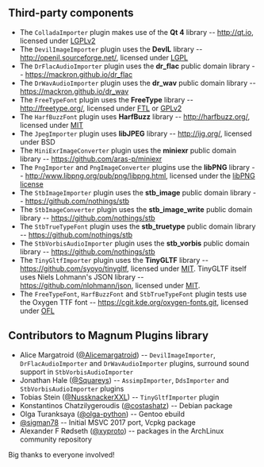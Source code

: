Third-party components
----------------------

-   The `ColladaImporter` plugin makes use of the **Qt 4** library --
    http://qt.io, licensed under [LGPLv2](http://www.gnu.org/licenses/lgpl-2.1.html)
-   The `DevilImageImporter` plugin uses the **DevIL** library --
    http://openil.sourceforge.net/, licensed under [LGPL](http://openil.sourceforge.net/lgpl.txt)
-   The `DrFlacAudioImporter` plugin uses the **dr_flac** public domain library
    -- https://mackron.github.io/dr_flac
-   The `DrWavAudioImporter` plugin uses the **dr_wav** public domain library
    -- https://mackron.github.io/dr_wav
-   The `FreeTypeFont` plugin uses the **FreeType** library -- http://freetype.org/,
    licensed under [FTL](http://git.savannah.gnu.org/cgit/freetype/freetype2.git/tree/docs/FTL.TXT)
    or [GPLv2](http://www.gnu.org/licenses/gpl-2.0.html)
-   The `HarfBuzzFont` plugin uses **HarfBuzz** library -- http://harfbuzz.org/,
    licensed under [MIT](https://raw.githubusercontent.com/behdad/harfbuzz/master/COPYING)
-   The `JpegImporter` plugin uses **libJPEG** library -- http://ijg.org/,
    licensed under BSD
-   The `MiniExrImageConverter` plugin uses the **miniexr** public domain
    library -- https://github.com/aras-p/miniexr
-   The `PngImporter` and `PngImageConverter` plugins use the **libPNG**
    library -- http://www.libpng.org/pub/png/libpng.html, licensed under the
    [libPNG license](http://libpng.org/pub/png/src/libpng-LICENSE.txt)
-   The `StbImageImporter` plugin uses the **stb_image** public domain library
    -- https://github.com/nothings/stb
-   The `StbImageConverter` plugin uses the **stb_image_write** public domain
    library -- https://github.com/nothings/stb
-   The `StbTrueTypeFont` plugin uses the **stb_truetype** public domain
    library -- https://github.com/nothings/stb
-   The `StbVorbisAudioImporter` plugin uses the **stb_vorbis** public domain
    library -- https://github.com/nothings/stb
-   The `TinyGltfImporter` plugin uses the **TinyGLTF** library --
    https://github.com/syoyo/tinygltf, licensed under
    [MIT](https://github.com/syoyo/tinygltf/blob/devel/LICENSE). TinyGLTF
    itself uses Niels Lohmann's JSON library -- https://github.com/nlohmann/json,
    licensed under [MIT](https://github.com/nlohmann/json/blob/develop/LICENSE.MIT).
-   The `FreeTypeFont`, `HarfBuzzFont` and `StbTrueTypeFont` plugin tests use
    the Oxygen TTF font -- https://cgit.kde.org/oxygen-fonts.git, licensed
    under [OFL](https://cgit.kde.org/oxygen-fonts.git/tree/COPYING-OFL)

Contributors to Magnum Plugins library
--------------------------------------

-   Alice Margatroid ([@Alicemargatroid](https://github.com/Alicemargatroid))
    -- `DevilImageImporter`, `DrFlacAudioImporter` and `DrWavAudioImporter`
    plugins, surround sound support in `StbVorbisAudioImporter`
-   Jonathan Hale ([@Squareys](https://github.com/Squareys)) --
    `AssimpImporter`, `DdsImporter` and `StbVorbisAudioImporter` plugins
-   Tobias Stein ([@NussknackerXXL](https://github.com/NussknackerXXL)) --
    `TinyGltfImporter` plugin
-   Konstantinos Chatzilygeroudis ([@costashatz](https://github.com/costashatz))
    -- Debian package
-   Olga Turanksaya ([@olga-python](https://github.com/olga-python)) -- Gentoo
    ebuild
-   [@sigman78](https://github.com/sigman78) -- Initial MSVC 2017 port, Vcpkg
    package
-   Alexander F Rødseth ([@xyproto](https://github.com/xyproto)) -- packages in
    the ArchLinux community repository

Big thanks to everyone involved!
